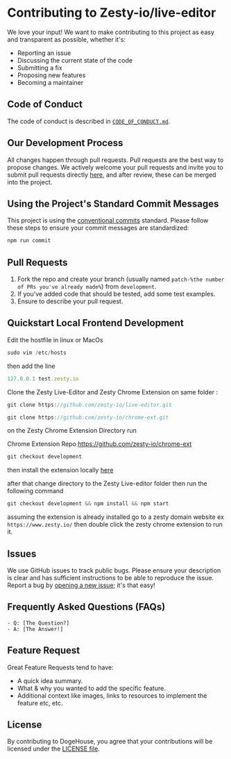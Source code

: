 # Contributing to Zesty-io/live-editor

We love your input! We want to make contributing to this project as easy and transparent as possible, whether it's:

-  Reporting an issue
-  Discussing the current state of the code
-  Submitting a fix
-  Proposing new features
-  Becoming a maintainer

## Code of Conduct

The code of conduct is described in [`CODE_OF_CONDUCT.md`](CODE_OF_CONDUCT.md).

## Our Development Process

All changes happen through pull requests. Pull requests are the best way to propose changes. We actively welcome your pull requests and invite you to submit pull requests directly [here](https://github.com/zesty-io/live-editor/pulls), and after review, these can be merged into the project.

## Using the Project's Standard Commit Messages

This project is using the [conventional commits](https://www.conventionalcommits.org/en/v1.0.0-beta.2/) standard. Please follow these steps to ensure your
commit messages are standardized:

```jsx
npm run commit
```

## Pull Requests

1. Fork the repo and create your branch (usually named `patch-%the number of PRs you've already made%`) from `development`.
2. If you've added code that should be tested, add some test examples.
3. Ensure to describe your pull request.

## Quickstart Local Frontend Development

Edit the hostfile in linux or MacOs

```jsx
sudo vim /etc/hosts
```

then add the line

```jsx
127.0.0.1 test.zesty.io
```

Clone the Zesty Live-Editor and Zesty Chrome Extension on same folder :

```jsx
git clone https://github.com/zesty-io/live-editor.git
```

```jsx
git clone https://github.com/zesty-io/chrome-ext.git
```

on the Zesty Chrome Extension Directory run

Chrome Extension Repo https://github.com/zesty-io/chrome-ext

```jsx
git checkout development
```

then install the extension locally [here](https://webkul.com/blog/how-to-install-the-unpacked-extension-in-chrome/)

after that change directory to the Zesty Live-editor folder then run the following command

```jsx
git checkout development && npm install && npm start
```

assuming the extension is already installed go to a zesty domain website ex `https://www.zesty.io/` then double click the zesty chrome extension to run it.

## Issues

We use GitHub issues to track public bugs. Please ensure your description is
clear and has sufficient instructions to be able to reproduce the issue. Report a bug by <a href="https://github.com/zesty-io/live-editor/issues">opening a new issue</a>; it's that easy!

## Frequently Asked Questions (FAQs)

<!--- I thought it would be great to have a list of FAQs for the project to help save time for new contributors--->

    - Q: [The Question?]
    - A: [The Answer!]

## Feature Request

Great Feature Requests tend to have:

-  A quick idea summary.
-  What & why you wanted to add the specific feature.
-  Additional context like images, links to resources to implement the feature etc, etc.

## License

By contributing to DogeHouse, you agree that your contributions will be licensed
under the [LICENSE file](LICENSE).
